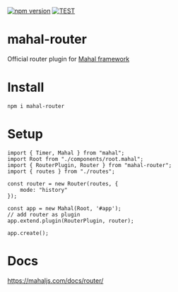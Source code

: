 [![npm version](https://badge.fury.io/js/@mahaljs%2Frouter.svg)](https://badge.fury.io/js/mahal-router)
[![TEST](https://github.com/ujjwalguptaofficial/mahal-router/actions/workflows/test.yml/badge.svg)](https://github.com/ujjwalguptaofficial/mahal-router/actions/workflows/test.yml)

# mahal-router

Official router plugin for [Mahal framework](https://github.com/ujjwalguptaofficial/mahal)

# Install

```
npm i mahal-router
```

# Setup

```
import { Timer, Mahal } from "mahal";
import Root from "./components/root.mahal";
import { RouterPlugin, Router } from "mahal-router";
import { routes } from "./routes";

const router = new Router(routes, {
    mode: "history"
});

const app = new Mahal(Root, '#app');
// add router as plugin
app.extend.plugin(RouterPlugin, router);

app.create();

```

# Docs

https://mahaljs.com/docs/router/

